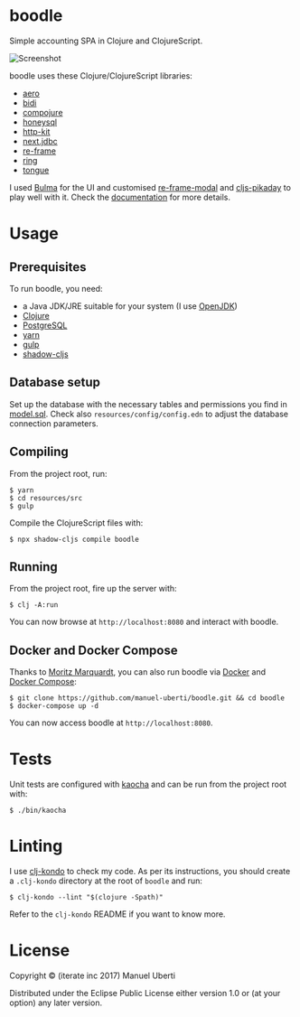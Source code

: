# boodle

Simple accounting SPA in Clojure and ClojureScript.

![Screenshot](https://github.com/manuel-uberti/boodle/blob/master/resources/img/screenshot.png)

boodle uses these Clojure/ClojureScript libraries:

- [aero](https://github.com/juxt/aero)
- [bidi](https://github.com/juxt/bidi)
- [compojure](https://github.com/weavejester/compojure)
- [honeysql](https://github.com/jkk/honeysql)
- [http-kit](http://www.http-kit.org/)
- [next.jdbc](https://github.com/seancorfield/next-jdbc)
- [re-frame](https://github.com/Day8/re-frame)
- [ring](https://github.com/ring-clojure/ring)
- [tongue](https://github.com/tonsky/tongue)

I used [Bulma](https://bulma.io/) for the UI and customised [re-frame-modal](https://github.com/benhowell/re-frame-modal) and [cljs-pikaday](https://github.com/timgilbert/cljs-pikaday) to play
well with it. Check the [documentation](https://github.com/manuel-uberti/boodle/blob/master/doc/index.md) for more details.


Usage
=====
Prerequisites
-------------
To run boodle, you need:

- a Java JDK/JRE suitable for your system (I use
  [OpenJDK](https://openjdk.java.net/))
- [Clojure](https://clojure.org/guides/getting_started)
- [PostgreSQL](https://www.postgresql.org)
- [yarn](https://yarnpkg.com/en/)
- [gulp](https://gulpjs.com/)
- [shadow-cljs](http://shadow-cljs.org/)


Database setup
--------------
Set up the database with the necessary tables and permissions you find in
[model.sql](https://github.com/manuel-uberti/boodle/blob/master/resources/sql/model.sql). Check also `resources/config/config.edn` to adjust the database
connection parameters.


Compiling
---------
From the project root, run:

    $ yarn
    $ cd resources/src
    $ gulp

Compile the ClojureScript files with:

    $ npx shadow-cljs compile boodle


Running
-------
From the project root, fire up the server with:

    $ clj -A:run

You can now browse at `http://localhost:8080` and interact with boodle.


Docker and Docker Compose
-------------------------
Thanks to [Moritz Marquardt](https://github.com/moqmar), you can also run boodle via [Docker](https://docs.docker.com/get-started/) and [Docker
Compose](https://docs.docker.com/compose/overview/):

    $ git clone https://github.com/manuel-uberti/boodle.git && cd boodle
    $ docker-compose up -d

You can now access boodle at `http://localhost:8080`.


Tests
=====
Unit tests are configured with [kaocha](https://github.com/lambdaisland/kaocha) and can be run from the project root with:

    $ ./bin/kaocha


Linting
=======
I use [clj-kondo](https://github.com/borkdude/clj-kondo) to check my code. As per its instructions, you should create a
`.clj-kondo` directory at the root of `boodle` and run:

    $ clj-kondo --lint "$(clojure -Spath)"

Refer to the `clj-kondo` README if you want to know more.


License
=======
Copyright © (iterate inc 2017) Manuel Uberti

Distributed under the Eclipse Public License either version 1.0 or (at your
option) any later version.
